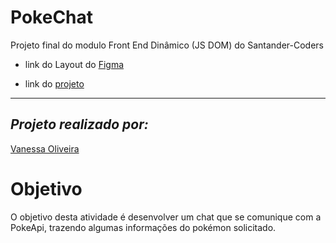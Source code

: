 # PokeChat
 Projeto final do modulo Front End Dinâmico (JS DOM) do Santander-Coders
 
 - link do Layout do [Figma](https://www.figma.com/file/prSgrNHiNvKKRZdH70HGcL/pokeChat?type=design&node-id=0%3A1&mode=design&t=qQpcVKuSsqueLAL5-1)

- link do [projeto](https://nessalive.github.io/PokeChat/) 

---

## *Projeto realizado por:*

[Vanessa Oliveira](https://github.com/nessalive)

# Objetivo

O objetivo desta atividade é desenvolver um chat que se comunique com a PokeApi, trazendo algumas informações do pokémon solicitado.
